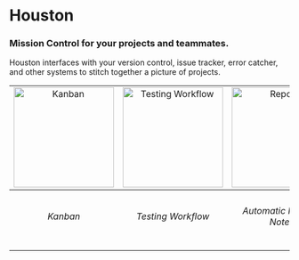 # Houston

### Mission Control for your projects and teammates.

Houston interfaces with your version control, issue tracker, error catcher, and other systems to stitch together a picture of projects.
 
<table>
  <tr>
    <td align="center" vertical-align="top">
      <a href="http://houstonmc.github.com/houston/images/screenshots/kanban.png" target="_blank" title="Kanban">
        <img src="http://houstonmc.github.com/houston/images/screenshots/kanban.png" width="180" alt="Kanban" />
      </a>
    </td>
    <td align="center" vertical-align="top">
      <a href="http://houstonmc.github.com/houston/images/screenshots/testing-conversation.png" target="_blank" title="Testing Workflow">
        <img src="http://houstonmc.github.com/houston/images/screenshots/testing-conversation.png" width="180" alt="Testing Workflow" />
      </a>
    </td>
    <td align="center" vertical-align="top">
      <a href="http://houstonmc.github.com/houston/images/screenshots/new-release.png" target="_blank" title="Reports">
        <img src="http://houstonmc.github.com/houston/images/screenshots/new-release.png" width="180" alt="Reports" />
      </a>
    </td>
    <td align="center" vertical-align="top">
      <a href="http://houstonmc.github.com/houston/images/screenshots/weekly-report-commits.png" target="_blank" title="Reports">
        <img src="http://houstonmc.github.com/houston/images/screenshots/weekly-report-commits.png" width="180" alt="Reports" />
      </a>
    </td>
  </tr>
  <tr>
    <th><h6>Kanban</h6></th>
    <th><h6>Testing Workflow</h6></th>
    <th><h6>Automatic Release Notes</h6></th>
    <th><h6>Reports</h6></th>
  </tr>
</table>
